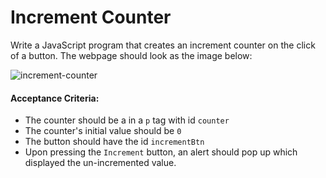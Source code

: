 # Increment Counter

Write a JavaScript program that creates an increment counter on the click of a button. The webpage should look  as the image below: 

![increment-counter](https://user-images.githubusercontent.com/78275204/221237647-4214ce15-bb95-4c83-b3cd-d31debd0df9a.gif)

#### Acceptance Criteria:
- The counter should be a in a `p` tag with id `counter`
- The counter's initial value should be `0`
- The button should have the id `incrementBtn`
- Upon pressing the `Increment` button, an alert should pop up which displayed the un-incremented value. 
